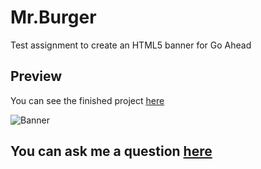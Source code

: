 # Mr.Burger

Test assignment to create an HTML5 banner for Go Ahead
## Preview
You can see the finished project [here](https://manifet.github.io/test-goahead/)

![Banner](https://user-images.githubusercontent.com/61707913/216841444-1f37db4a-75bd-44bd-a9cb-2e36c44ce646.png)


## You can ask me a question [here](https://github.com/manifet/mr-burger/issues)


